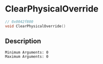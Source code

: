 # ClearPhysicalOverride
```c
// 0x0042f800
void ClearPhysicalOverride()
```
## Description
```
Minimum Arguments: 0
Maximum Arguments: 0
```
